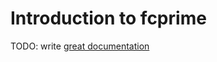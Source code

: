 # Introduction to fcprime

TODO: write [great documentation](http://jacobian.org/writing/what-to-write/)

